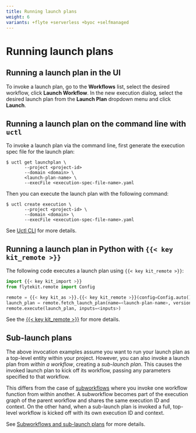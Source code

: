 ```yaml
---
title: Running launch plans
weight: 6
variants: +flyte +serverless +byoc +selfmanaged
---
```


# Running launch plans

## Running a launch plan in the UI


To invoke a launch plan, go to the **Workflows** list, select the desired workflow, click **Launch Workflow**. In the new execution dialog, select the desired launch plan from the **Launch Plan** dropdown menu and click **Launch**.

## Running a launch plan on the command line with `uctl`

To invoke a launch plan via the command line, first generate the execution spec file for the launch plan:

```shell
$ uctl get launchplan \
       --project <project-id>
       --domain <domain> \
       <launch-plan-name> \
       --execFile <execution-spec-file-name>.yaml
```

Then you can execute the launch plan with the following command:

```shell
$ uctl create execution \
       --project <project-id> \
       --domain <domain> \
       --execFile <execution-spec-file-name>.yaml
```

See [Uctl CLI](../../../api-reference/uctl-cli) for more details.

<!-- TODO: adjust Remote code for serverless vs everything else -->
## Running a launch plan in Python with `{{< key kit_remote >}}`

The following code executes a launch plan using `{{< key kit_remote >}}`:

```python
import {{< key kit_import >}}
from flytekit.remote import Config

remote = {{< key kit_as >}}.{{< key kit_remote >}}(config=Config.auto(), default_project=<project-id>, default_domain=<domain>)
launch_plan = remote.fetch_launch_plan(name=<launch-plan-name>, version=<launch-plan-version>)
remote.execute(launch_plan, inputs=<inputs>)
```

See the [{{< key kit_remote >}}](../../development-cycle/union-remote) for more details.

## Sub-launch plans

The above invocation examples assume you want to run your launch plan as a top-level entity within your project.
However, you can also invoke a launch plan from *within a workflow*, creating a *sub-launch plan*.
This causes the invoked launch plan to kick off its workflow, passing any parameters specified to that workflow.

This differs from the case of [subworkflows](../workflows/subworkflows-and-sub-launch-plans) where you invoke one workflow function from within another.
A subworkflow becomes part of the execution graph of the parent workflow and shares the same execution ID and context.
On the other hand, when a sub-launch plan is invoked a full, top-level workflow is kicked off with its own execution ID and context.

See [Subworkflows and sub-launch plans](../workflows/subworkflows-and-sub-launch-plans) for more details.
